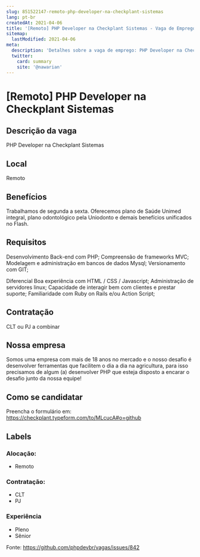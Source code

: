 ```yaml
---
slug: 851522147-remoto-php-developer-na-checkplant-sistemas
lang: pt-br
createdAt: 2021-04-06
title: '[Remoto] PHP Developer na Checkplant Sistemas - Vaga de Emprego'
sitemap:
  lastModified: 2021-04-06
meta:
  description: 'Detalhes sobre a vaga de emprego: PHP Developer na Checkplant Sistemas'
  twitter:
    card: summary
    site: '@nawarian'
---
```


# [Remoto] PHP Developer na Checkplant Sistemas

<!--
==================================================
POR FAVOR, SÓ POSTE SE A VAGA FOR PARA DESENVOLVEDOR(A) PHP!

Não faça distinção de gênero no titulo da vaga.

Use: "PHP Developer" ao invés de "Desenvolvedor PHP" \o/

Exemplo: `[São Paulo/SP] PHP Developer na Nome da Empresa`

Evite fugir do padrão, isso só dá trabalho aos administradores,
pois os títulos são padronizados.
==================================================
-->

## Descrição da vaga

PHP Developer na Checkplant Sistemas

## Local

Remoto 

## Benefícios

Trabalhamos de segunda a sexta.
Oferecemos plano de Saúde Unimed integral, plano odontológico pela Uniodonto e demais benefícios unificados no Flash.

## Requisitos

Desenvolvimento Back-end com PHP;
Compreensão de frameworks MVC;
Modelagem e administração em bancos de dados Mysql;
Versionamento com GIT;

Diferencial
Boa experiência com HTML / CSS / Javascript;
Administração de servidores linux;
Capacidade de interagir bem com clientes e prestar suporte;
Familiaridade com Ruby on Rails e/ou Action Script;

## Contratação

CLT ou PJ a combinar

## Nossa empresa

Somos uma empresa com mais de 18 anos no mercado e o nosso desafio é desenvolver ferramentas que facilitem o dia a dia na agricultura, para isso precisamos de algum (a) desenvolver PHP que esteja disposto a encarar o desafio junto da nossa equipe!

## Como se candidatar

Preencha o formulário em:
https://checkplant.typeform.com/to/MLcucA#o=github

## Labels

<!-- Escolha abaixo, apague as que não fizerem sentido: -->
### Alocação:
- Remoto

### Contratação:
- CLT
- PJ

### Experiência
- Pleno
- Sênior



Fonte: https://github.com/phpdevbr/vagas/issues/842